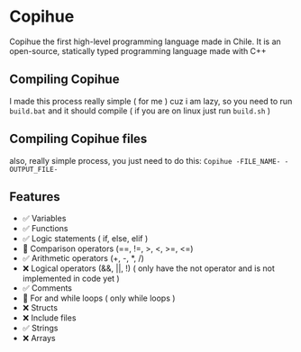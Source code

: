 # Copihue
 Copihue the first high-level programming language made in Chile.
 It is an open-source, statically typed programming language made with C++

## Compiling Copihue
 I made this process really simple ( for me ) cuz i am lazy, so you need to run `build.bat` and it should compile
 ( if you are on linux just run `build.sh` )

## Compiling Copihue files
 also, really simple process, you just need to do this:
 `Copihue -FILE_NAME- -OUTPUT_FILE-`

## Features
 - ✅ Variables
 - ✅ Functions
 - ✅ Logic statements ( if, else, elif )
 - 🚧 Comparison operators (==, !=, >, <, >=, <=)
 - ✅ Arithmetic operators (+, -, *, /)
 - ❌ Logical operators (&&, ||, !) ( only have the not operator and is not implemented in code yet )
 - ✅ Comments
 - 🚧 For and while loops ( only while loops )
 - ❌ Structs
 - ❌ Include files
 - ✅ Strings
 - ❌ Arrays